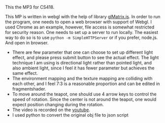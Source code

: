 This the MP3 for CS418.

This MP is written in webgl with the help of library [glMatrix.js][1].
In order to run the program, one needs to open a web browser with support of Webgl. I used Chrome as an example, however, file access is somewhat restricted for security reason. One needs to set up a server to run locally. The easiest way to do so is to use `python -m SimpleHTTPServer` or if you prefer, node.js. And open in browser.

+ There are few parameter that one can choose to set up different light effect, and please press submit button to see the actual effect. The light technique I am using is directional light rather than pointed light, and also ambient light, since I feel it has fewer parameter but achieves the same effect.
+ The environment mapping and the texture mapping are colliding with each other, and I feel 7:3 is a reasonable proportion and can be edited in fragmentshader.
+ To move around the teapot, one should use 4 arrow keys to control the speed of rotation. Since the center is not around the teapot, one would expect position changing during the rotation.
+ The video is recorded on the [youtube](https://www.youtube.com/watch?v=H9CVToBvJoA&list=UULZm0I_eiqvAPHrX1w7hmdA).
+ I used python to convert the original obj file to json script

[1]: http://glmatrix.net